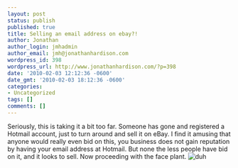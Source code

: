 ```yaml
---
layout: post
status: publish
published: true
title: Selling an email address on ebay?!
author: Jonathan
author_login: jmhadmin
author_email: jmh@jonathanhardison.com
wordpress_id: 398
wordpress_url: http://www.jonathanhardison.com/?p=398
date: '2010-02-03 12:12:36 -0600'
date_gmt: '2010-02-03 18:12:36 -0600'
categories:
- Uncategorized
tags: []
comments: []
---
```

Seriously, this is taking it a bit too far. Someone has gone and registered a Hotmail account, just to turn around and sell it on eBay.
I find it amusing that anyone would really even bid on this, you business does not gain reputation by having your email address at Hotmail.
But none the less people have bid on it, and it looks to sell. Now proceeding with the face plant.
![duh]({{site.base}}/imagecontent/2010/02/wth1.png)
